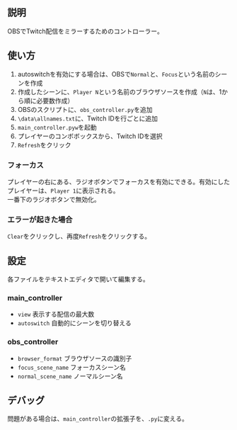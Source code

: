 ## 説明
OBSでTwitch配信をミラーするためのコントローラー。

## 使い方
1. autoswitchを有効にする場合は、OBSで`Normal`と、`Focus`という名前のシーンを作成
2. 作成したシーンに、`Player N`という名前のブラウザソースを作成（`N`は、1から順に必要数作成）
3. OBSのスクリプトに、`obs_controller.py`を追加
4. `\data\allnames.txt`に、Twitch IDを行ごとに追加
5. `main_controller.pyw`を起動
6. プレイヤーのコンボボックスから、Twitch IDを選択
7. `Refresh`をクリック

### フォーカス
プレイヤーの右にある、ラジオボタンでフォーカスを有効にできる。有効にしたプレイヤーは、`Player 1`に表示される。  
一番下のラジオボタンで無効化。

### エラーが起きた場合
`Clear`をクリックし、再度`Refresh`をクリックする。

## 設定
各ファイルをテキストエディタで開いて編集する。

### main_controller
- `view` 表示する配信の最大数
- `autoswitch` 自動的にシーンを切り替える

### obs_controller
- `browser_format` ブラウザソースの識別子
- `focus_scene_name` フォーカスシーン名
- `normal_scene_name` ノーマルシーン名
 
## デバッグ
問題がある場合は、`main_controller`の拡張子を、`.py`に変える。
